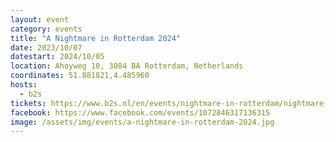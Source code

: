```yaml
---
layout: event
category: events
title: "A Nightmare in Rotterdam 2024"
date: 2023/10/07
datestart: 2024/10/05
location: Ahoyweg 10, 3084 BA Rotterdam, Netherlands
coordinates: 51.881821,4.485960
hosts:
  - b2s
tickets: https://www.b2s.nl/en/events/nightmare-in-rotterdam/nightmare-in-rotterdam-2024/registration
facebook: https://www.facebook.com/events/1072846317136315
image: /assets/img/events/a-nightmare-in-rotterdam-2024.jpg
---
```

